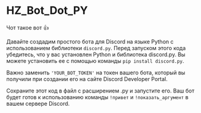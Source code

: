 # HZ_Bot_Dot_PY
Чот такое вот 👍

Давайте создадим простого бота для Discord на языке Python с использованием библиотеки `discord.py`. Перед запуском этого кода убедитесь, что у вас установлен Python и библиотека discord.py. Вы можете установить ее с помощью команды `pip install discord.py`.

Важно заменить `'YOUR_BOT_TOKEN'` на токен вашего бота, который вы получили при создании его на сайте Discord Developer Portal.

Сохраните этот код в файл с расширением .py и запустите его. Ваш бот будет готов к использованию команды `!привет` и `!показать_аргумент` в вашем сервере Discord.
